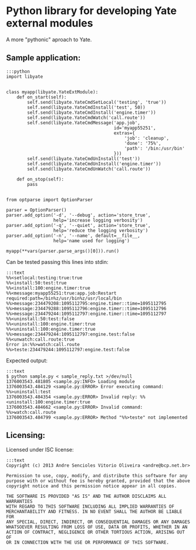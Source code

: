 # Python library for developing Yate external modules
A more "pythonic" aproach to Yate.

## Sample application:

    :::python
    import libyate


    class myapp(libyate.YateExtModule):
        def on_start(self):
            self.send(libyate.YateCmdSetLocal('testing', 'true'))
            self.send(libyate.YateCmdInstall('test', 50))
            self.send(libyate.YateCmdInstall('engine.timer'))
            self.send(libyate.YateCmdWatch('call.route'))
            self.send(libyate.YateCmdMessage('app.job',
                                             id='myapp55251',
                                             extras={
                                                 'job': 'cleanup',
                                                 'done': '75%',
                                                 'path': '/bin:/usr/bin'
                                             }))
            self.send(libyate.YateCmdUnInstall('test'))
            self.send(libyate.YateCmdUnInstall('engine.timer'))
            self.send(libyate.YateCmdUnWatch('call.route'))

        def on_stop(self):
            pass


    from optparse import OptionParser

    parser = OptionParser()
    parser.add_option('-d', '--debug', action='store_true',
                      help='increase logging verbosity')
    parser.add_option('-q', '--quiet', action='store_true',
                      help='reduce the logging verbosity')
    parser.add_option('-n', '--name', default=__file__,
                      help='name used for logging')

    myapp(**vars(parser.parse_args()[0])).run()

Can be tested passing this lines into stdin:

    :::text
    %%<setlocal:testing:true:true
    %%<install:50:test:true
    %%<install:100:engine.timer:true
    %%<message:myapp55251:true:app.job:Restart required:path=/bin%z/usr/bin%z/usr/local/bin
    %%>message:234479208:1095112795:engine.timer::time=1095112795
    %%>message:234479288:1095112796:engine.timer::time=1095112796
    %%>message:234479244:1095112797:engine.timer::time=1095112797
    %%<uninstall:50:test:false
    %%<uninstall:100:engine.timer:true
    %%<uninstall:100:engine.timer:true
    %%>message:234479244:1095112797:engine.test:false
    %%<unwatch:call.route:true
    Error in:%%>watch:call.route
    %%>teste:234479244:1095112797:engine.test:false

Expected output:

    :::text
    $ python sample.py < sample_reply.txt >/dev/null
    1376003543.481805 <sample.py:INFO> Loading module
    1376003543.484129 <sample.py:ERROR> Error executing command: %%>uninstall:test
    1376003543.484354 <sample.py:ERROR> Invalid reply: %%<uninstall:100:engine.timer:true
    1376003543.484662 <sample.py:ERROR> Invalid command: %%>watch:call.route
    1376003543.484799 <sample.py:ERROR> Method "%%>teste" not implemented


## Licensing:
Licensed under ISC license:

    :::text
    Copyright (c) 2013 Andre Sencioles Vitorio Oliveira <andre@bcp.net.br>

    Permission to use, copy, modify, and distribute this software for any
    purpose with or without fee is hereby granted, provided that the above
    copyright notice and this permission notice appear in all copies.

    THE SOFTWARE IS PROVIDED "AS IS" AND THE AUTHOR DISCLAIMS ALL WARRANTIES
    WITH REGARD TO THIS SOFTWARE INCLUDING ALL IMPLIED WARRANTIES OF
    MERCHANTABILITY AND FITNESS. IN NO EVENT SHALL THE AUTHOR BE LIABLE FOR
    ANY SPECIAL, DIRECT, INDIRECT, OR CONSEQUENTIAL DAMAGES OR ANY DAMAGES
    WHATSOEVER RESULTING FROM LOSS OF USE, DATA OR PROFITS, WHETHER IN AN
    ACTION OF CONTRACT, NEGLIGENCE OR OTHER TORTIOUS ACTION, ARISING OUT OF
    OR IN CONNECTION WITH THE USE OR PERFORMANCE OF THIS SOFTWARE.
